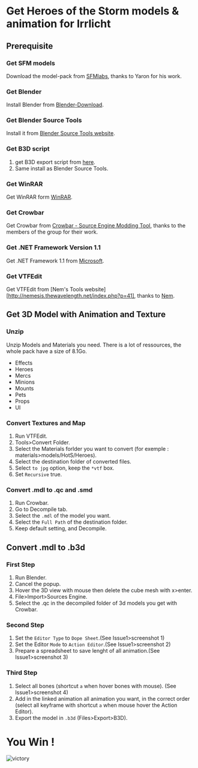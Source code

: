 # Get Heroes of the Storm models & animation for Irrlicht

## Prerequisite

### Get SFM models
Download the model-pack from [SFMlabs](https://sfmlab.com/item/503/), thanks to Yaron for his work.

### Get Blender
Install Blender from [Blender-Download](https://www.blender.org/download/).

### Get Blender Source Tools
Install it from [Blender Source Tools website](http://steamreview.org/BlenderSourceTools/).

### Get B3D script
1. get B3D export script from [here](http://www.rtsoft.com/forums/showthread.php?7509-Blender-B3D-2-6x-Export-script).
2. Same install as Blender Source Tools.

### Get WinRAR
Get WinRAR form [WinRAR](https://shop.win-rar.com/16/purl-shop-1984-1-n?x-source=31-buybutton-startpage).

### Get Crowbar
Get Crowbar from [Crowbar - Source Engine Modding Tool](http://steamcommunity.com/groups/CrowbarTool), thanks to the members of the group for their work.

### Get .NET Framework Version 1.1
Get .NET Framework 1.1 from [Microsoft](https://www.microsoft.com/fr-fr/download/details.aspx?id=26).

### Get VTFEdit
Get VTFEdit from [Nem's Tools website][http://nemesis.thewavelength.net/index.php?p=41], thanks to [Nem](http://nemesis.thewavelength.net/index.php?a=1).

## Get 3D Model with Animation and Texture

### Unzip
Unzip Models and Materials you need.
There is a lot of ressources, the whole pack have a size of 8.1Go.
- Effects
- Heroes
- Mercs
- Minions
- Mounts
- Pets
- Props
- UI

### Convert Textures and Map
1. Run VTFEdit.
2. Tools>Convert Folder.
3. Select the Materials forlder you want to convert (for exemple : materials>models/HotS/Heroes).
4. Select the destination folder of converted files.
5. Select `to jpg` option, keep the `*vtf` box.
6. Set `Recursive` true.

### Convert .mdl to .qc and .smd
1. Run Crowbar.
2. Go to Decompile tab.
3. Select the `.mdl` of the model you want.
4. Select the `Full Path` of the destination folder.
5. Keep default setting, and Decompile.

## Convert .mdl to .b3d

### First Step
1. Run Blender.
2. Cancel the popup.
3. Hover the 3D view with mouse then delete the cube mesh with x>enter.
4. File>Import>Sources Engine.
5. Select the .qc in the decompiled folder of 3d models you get with Crowbar.

### Second Step
1. Set the `Editor Type` to `Dope Sheet`.(See Issue1>screenshot 1)
2. Set the Editor `Mode` to `Action Editor`.(See Issue1>screenshot 2)
3. Prepare a spreadsheet to save lenght of all animation.(See Issue1>screenshot 3)

### Third Step
1. Select all bones (shortcut `a` when hover bones with mouse). (See Issue1>screenshot 4)
2. Add in the linked animation all animation you want, in the correct order (select all keyframe with shortcut `a` when mouse hover the Action Editor).
3. Export the model in `.b3d` (Files>Export>B3D).

# You Win !
![victory](https://cloud.githubusercontent.com/assets/9381120/26372677/f9139b8a-3ffe-11e7-8c9d-3fe81162a6f2.PNG)
